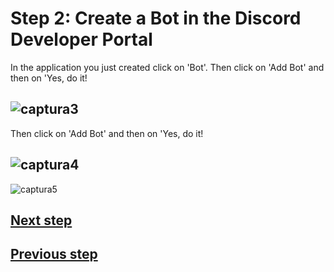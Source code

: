 # Step 2: Create a Bot in the Discord Developer Portal

In the application you just created click on 'Bot'. Then click on 'Add Bot' and then on 'Yes, do it!

![captura3](https://github.com/VictorFloresJuarez/Workshop-Bots-on-Discord/blob/main/Resources/captura3.png?raw=true)
---------------------------------------------------------------------------------------------------------------------
 Then click on 'Add Bot' and then on 'Yes, do it!
 
![captura4](https://github.com/VictorFloresJuarez/Workshop-Bots-on-Discord/blob/main/Resources/captura4.png?raw=true)
---------------------------------------------------------------------------------------------------------------------
![captura5](https://github.com/VictorFloresJuarez/Workshop-Bots-on-Discord/blob/main/Resources/captura5.png?raw=true)


## [Next step](https://github.com/VictorFloresJuarez/Workshop-Bots-on-Discord/blob/main/Sections/Creation%20process/%3EStep2+++/Step3.md)
## [Previous step](https://github.com/VictorFloresJuarez/Workshop-Bots-on-Discord/blob/main/Sections/Creation%20process/Complete%20process.md)
